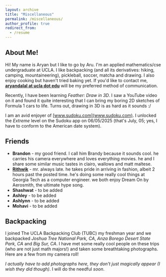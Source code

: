 ```yaml
---
layout: archive
title: "Miscellaneous"
permalink: /miscellaneous/
author_profile: true
redirect_from:
  - /resume
---
```


About Me!
------
Hi! My name is Aryan but I like to go by Aru. I'm an applied mathematics/cse undergraduate at UCLA. I like backpacking (and all its derivatives: hiking, camping, mountaineering), pickleball, soccer, matcha and drawing. I also enjoy cooking but haven't tried baking yet. If you'd like to contact me, **[aryandalal at ucla dot edu](aryandalal@ucla.edu)** will be my preferred method of communication. 

Recently, I have been learning *Feather: Draw in 3D*. I saw a YouTube video on it and found it quite interesting that I can bring my boring 2D sketches of Formula 1 cars to life. Turns out, drawing in 3D is as hard as it sounds :/

I am an avid enjoyer of [www.sudoku.com](www.sudoku.com). I unlocked the *Extreme* level on the Sudoku app on 06/05/2025 (that's July, 05; yes, I have to conform to the American date system).

Friends
------
* **Brandon** - my good friend. I call him Brandy because it sounds cool. he carries his camera everywhere and loves everything movies. he and I share some similar music tastes in clairo, wallows and matt maltese.
* **[Rithwik](https://www.rithwiksharma.com/home)** - mr. always late. he takes pride in arriving in fashion, albeit 2 hours past the posted time. he's doing some really cool things at Georgia Tech as a computer engineer. we both enjoy Dream On by Aerosmith, the ultimate hype song. 
* **Shashwat** - to be added
* **Ashley** - to be added
* **Ashlynn** - to be added
* **Mohavi** - to be added

Backpacking
------
I joined The UCLA Backpacking Club (TUBC) my freshman year and we backpacked *Joshua Tree National Park, CA*, *Anza Borego Desert State Park, CA* and *Big Sur, CA*. I have met some really cool people on these trips (who are not just math majors!) and taken some breathtaking photographs. Here are a few from my camera roll!

*I actually have to add photographs here, they don't just magically appear (I wish they did though)*. I will do the needful *soon*. 
